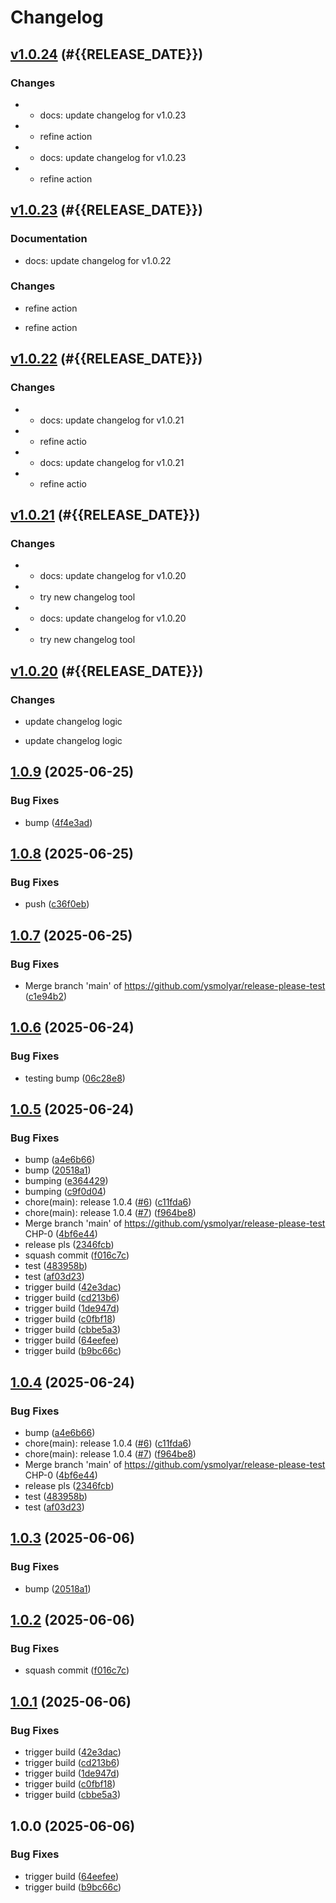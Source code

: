 # Changelog

## [v1.0.24](https://github.com/ysmolyar/release-please-test/compare/v1.0.23...v1.0.24) (#{{RELEASE_DATE}})

### Changes

- * docs: update changelog for v1.0.23
- * refine action



- * docs: update changelog for v1.0.23
- * refine action


## [v1.0.23](https://github.com/ysmolyar/release-please-test/compare/v1.0.22...v1.0.23) (#{{RELEASE_DATE}})

### Documentation

- docs: update changelog for v1.0.22

### Changes

- refine action



- refine action


## [v1.0.22](https://github.com/ysmolyar/release-please-test/compare/v1.0.21...v1.0.22) (#{{RELEASE_DATE}})

### Changes

- * docs: update changelog for v1.0.21
- * refine actio



- * docs: update changelog for v1.0.21
- * refine actio


## [v1.0.21](https://github.com/ysmolyar/release-please-test/compare/v1.0.20...v1.0.21) (#{{RELEASE_DATE}})

### Changes

- * docs: update changelog for v1.0.20
- * try new changelog tool



- * docs: update changelog for v1.0.20
- * try new changelog tool



## [v1.0.20](https://github.com/ysmolyar/release-please-test/compare/v1.0.19...v1.0.20) (#{{RELEASE_DATE}})

### Changes

- update changelog logic


- update changelog logic



## [1.0.9](https://github.com/ysmolyar/release-please-test/compare/v1.0.8...v1.0.9) (2025-06-25)


### Bug Fixes

* bump ([4f4e3ad](https://github.com/ysmolyar/release-please-test/commit/4f4e3ad467860939f3c8a394067857298d5549de))

## [1.0.8](https://github.com/ysmolyar/release-please-test/compare/v1.0.7...v1.0.8) (2025-06-25)


### Bug Fixes

* push ([c36f0eb](https://github.com/ysmolyar/release-please-test/commit/c36f0ebe8dbb9f6cceb5979c16df8ae6b2ecd8f7))

## [1.0.7](https://github.com/ysmolyar/release-please-test/compare/v1.0.6...v1.0.7) (2025-06-25)


### Bug Fixes

* Merge branch 'main' of https://github.com/ysmolyar/release-please-test ([c1e94b2](https://github.com/ysmolyar/release-please-test/commit/c1e94b2dba81f3d67990aea1286e2cf7a1b5e6b8))

## [1.0.6](https://github.com/ysmolyar/release-please-test/compare/v1.0.5...v1.0.6) (2025-06-24)


### Bug Fixes

* testing bump ([06c28e8](https://github.com/ysmolyar/release-please-test/commit/06c28e8d0734c381ea3bc10ed724a03a47acb716))

## [1.0.5](https://github.com/ysmolyar/release-please-test/compare/v1.0.4...v1.0.5) (2025-06-24)


### Bug Fixes

* bump ([a4e6b66](https://github.com/ysmolyar/release-please-test/commit/a4e6b668c228c09f8dbff9f4f4d581d2579c7f1c))
* bump ([20518a1](https://github.com/ysmolyar/release-please-test/commit/20518a1f3d265cf5325aa43f238e2f9ba3294cca))
* bumping ([e364429](https://github.com/ysmolyar/release-please-test/commit/e3644292eb80d5c5fcbe3f102922560f11d9f7ff))
* bumping ([c9f0d04](https://github.com/ysmolyar/release-please-test/commit/c9f0d046c79ce535fa7cc07c9bc786349d301195))
* chore(main): release 1.0.4 ([#6](https://github.com/ysmolyar/release-please-test/issues/6)) ([c11fda6](https://github.com/ysmolyar/release-please-test/commit/c11fda607aee1c458e719a36fce69b44de38eeed))
* chore(main): release 1.0.4 ([#7](https://github.com/ysmolyar/release-please-test/issues/7)) ([f964be8](https://github.com/ysmolyar/release-please-test/commit/f964be89bccb4bf1cffce13a088495fdd7ab33e2))
* Merge branch 'main' of https://github.com/ysmolyar/release-please-test CHP-0 ([4bf6e44](https://github.com/ysmolyar/release-please-test/commit/4bf6e44e11bd2a11682cb0c9d9b97770d7c65585))
* release pls ([2346fcb](https://github.com/ysmolyar/release-please-test/commit/2346fcbfa182a0e83bd19cd07ed4ede21dc12a05))
* squash commit ([f016c7c](https://github.com/ysmolyar/release-please-test/commit/f016c7c7aa2899f086051f9e00ccf8ab042fe0cb))
* test ([483958b](https://github.com/ysmolyar/release-please-test/commit/483958b13d5e3176c0624b3740b715e92fe23d15))
* test ([af03d23](https://github.com/ysmolyar/release-please-test/commit/af03d23d52879d1e2e7ee9d173cd3388f77b8e49))
* trigger build ([42e3dac](https://github.com/ysmolyar/release-please-test/commit/42e3dac64bd3df46067941e2bb727f193ab15ff3))
* trigger build ([cd213b6](https://github.com/ysmolyar/release-please-test/commit/cd213b6521c3dff133070ab42c8de4958e3328fb))
* trigger build ([1de947d](https://github.com/ysmolyar/release-please-test/commit/1de947db20b07e45cef5a9d913ccf5867f2c09d8))
* trigger build ([c0fbf18](https://github.com/ysmolyar/release-please-test/commit/c0fbf18062668b92a36e0385a92da7668ef97c71))
* trigger build ([cbbe5a3](https://github.com/ysmolyar/release-please-test/commit/cbbe5a3f2984b32d9fde6fd1b87ec93940785fdd))
* trigger build ([64eefee](https://github.com/ysmolyar/release-please-test/commit/64eefeeabfa21aa00d074484bb12f6b9cd679256))
* trigger build ([b9bc66c](https://github.com/ysmolyar/release-please-test/commit/b9bc66c14ff2de542a779f186b8bd271637169d4))

## [1.0.4](https://github.com/ysmolyar/release-please-test/compare/v1.0.3...v1.0.4) (2025-06-24)


### Bug Fixes

* bump ([a4e6b66](https://github.com/ysmolyar/release-please-test/commit/a4e6b668c228c09f8dbff9f4f4d581d2579c7f1c))
* chore(main): release 1.0.4 ([#6](https://github.com/ysmolyar/release-please-test/issues/6)) ([c11fda6](https://github.com/ysmolyar/release-please-test/commit/c11fda607aee1c458e719a36fce69b44de38eeed))
* chore(main): release 1.0.4 ([#7](https://github.com/ysmolyar/release-please-test/issues/7)) ([f964be8](https://github.com/ysmolyar/release-please-test/commit/f964be89bccb4bf1cffce13a088495fdd7ab33e2))
* Merge branch 'main' of https://github.com/ysmolyar/release-please-test CHP-0 ([4bf6e44](https://github.com/ysmolyar/release-please-test/commit/4bf6e44e11bd2a11682cb0c9d9b97770d7c65585))
* release pls ([2346fcb](https://github.com/ysmolyar/release-please-test/commit/2346fcbfa182a0e83bd19cd07ed4ede21dc12a05))
* test ([483958b](https://github.com/ysmolyar/release-please-test/commit/483958b13d5e3176c0624b3740b715e92fe23d15))
* test ([af03d23](https://github.com/ysmolyar/release-please-test/commit/af03d23d52879d1e2e7ee9d173cd3388f77b8e49))

## [1.0.3](https://github.com/ysmolyar/release-please-test/compare/v1.0.2...v1.0.3) (2025-06-06)


### Bug Fixes

* bump ([20518a1](https://github.com/ysmolyar/release-please-test/commit/20518a1f3d265cf5325aa43f238e2f9ba3294cca))

## [1.0.2](https://github.com/ysmolyar/release-please-test/compare/v1.0.1...v1.0.2) (2025-06-06)


### Bug Fixes

* squash commit ([f016c7c](https://github.com/ysmolyar/release-please-test/commit/f016c7c7aa2899f086051f9e00ccf8ab042fe0cb))

## [1.0.1](https://github.com/ysmolyar/release-please-test/compare/v1.0.0...v1.0.1) (2025-06-06)


### Bug Fixes

* trigger build ([42e3dac](https://github.com/ysmolyar/release-please-test/commit/42e3dac64bd3df46067941e2bb727f193ab15ff3))
* trigger build ([cd213b6](https://github.com/ysmolyar/release-please-test/commit/cd213b6521c3dff133070ab42c8de4958e3328fb))
* trigger build ([1de947d](https://github.com/ysmolyar/release-please-test/commit/1de947db20b07e45cef5a9d913ccf5867f2c09d8))
* trigger build ([c0fbf18](https://github.com/ysmolyar/release-please-test/commit/c0fbf18062668b92a36e0385a92da7668ef97c71))
* trigger build ([cbbe5a3](https://github.com/ysmolyar/release-please-test/commit/cbbe5a3f2984b32d9fde6fd1b87ec93940785fdd))

## 1.0.0 (2025-06-06)


### Bug Fixes

* trigger build ([64eefee](https://github.com/ysmolyar/release-please-test/commit/64eefeeabfa21aa00d074484bb12f6b9cd679256))
* trigger build ([b9bc66c](https://github.com/ysmolyar/release-please-test/commit/b9bc66c14ff2de542a779f186b8bd271637169d4))
